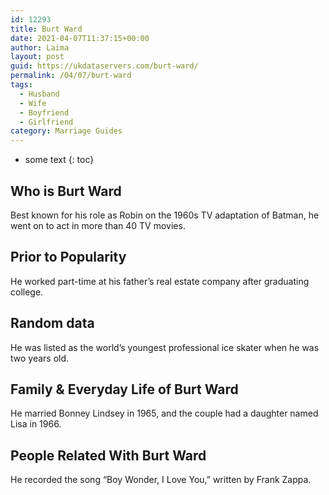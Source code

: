 ```yaml
---
id: 12293
title: Burt Ward
date: 2021-04-07T11:37:15+00:00
author: Laima
layout: post
guid: https://ukdataservers.com/burt-ward/
permalink: /04/07/burt-ward
tags:
  - Husband
  - Wife
  - Boyfriend
  - Girlfriend
category: Marriage Guides
---
```


* some text
{: toc}


## Who is Burt Ward
                  
                  
                  
Best known for his role as Robin on the 1960s TV adaptation of Batman, he went on to act in more than 40 TV movies.
                  
              
            
              
            
                
                
                
## Prior to Popularity
                  
                  
                  
He worked part-time at his father&#8217;s real estate company after graduating college.
                  
              
            
              
            
                
                
                
## Random data
                  
                  
                  
He was listed as the world&#8217;s youngest professional ice skater when he was two years old.
                  
              
            
              
            
                
                
                
## Family & Everyday Life of Burt Ward
                  
                  
                  
He married Bonney Lindsey in 1965, and the couple had a daughter named Lisa in 1966.
                  
              
            
              
            
                
                
                
## People Related With Burt Ward
                  
                  
                  
He recorded the song &#8220;Boy Wonder, I Love You,&#8221; written by Frank Zappa.
                  
              
            
              
            
                
              
            
              
              
            
            
              
            
          
          
          
